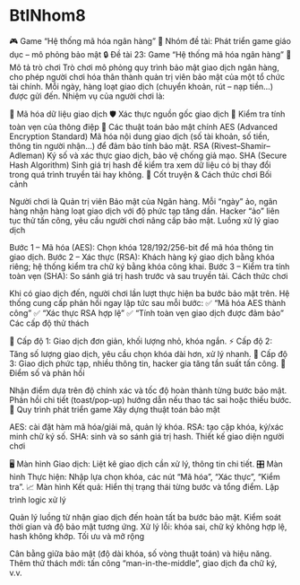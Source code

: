 # BtlNhom8
🎮 Game “Hệ thống mã hóa ngân hàng” 🏦 Nhóm đề tài: Phát triển game giáo dục – mô phỏng bảo mật 🔒 Đề tài 23: Game “Hệ thống mã hóa ngân hàng” 📜 Mô tả trò chơi Trò chơi mô phỏng quy trình bảo mật giao dịch ngân hàng, cho phép người chơi hóa thân thành quản trị viên bảo mật của một tổ chức tài chính. Mỗi ngày, hàng loạt giao dịch (chuyển khoản, rút – nạp tiền…) được gửi đến. Nhiệm vụ của người chơi là:

🔐 Mã hóa dữ liệu giao dịch 🛡️ Xác thực nguồn gốc giao dịch 📑 Kiểm tra tính toàn vẹn của thông điệp 🔑 Các thuật toán bảo mật chính AES (Advanced Encryption Standard) Mã hóa nội dung giao dịch (số tài khoản, số tiền, thông tin người nhận…) để đảm bảo tính bảo mật. RSA (Rivest–Shamir–Adleman) Ký số và xác thực giao dịch, bảo vệ chống giả mạo. SHA (Secure Hash Algorithm) Sinh giá trị hash để kiểm tra xem dữ liệu có bị thay đổi trong quá trình truyền tải hay không. 📖 Cốt truyện & Cách thức chơi Bối cảnh

Người chơi là Quản trị viên Bảo mật của Ngân hàng. Mỗi “ngày” ảo, ngân hàng nhận hàng loạt giao dịch với độ phức tạp tăng dần. Hacker “ảo” liên tục thử tấn công, yêu cầu người chơi nâng cấp bảo mật. Luồng xử lý giao dịch

Bước 1 – Mã hóa (AES): Chọn khóa 128/192/256-bit để mã hóa thông tin giao dịch. Bước 2 – Xác thực (RSA): Khách hàng ký giao dịch bằng khóa riêng; hệ thống kiểm tra chữ ký bằng khóa công khai. Bước 3 – Kiểm tra tính toàn vẹn (SHA): So sánh giá trị hash trước và sau truyền tải. Cách thức chơi

Khi có giao dịch đến, người chơi lần lượt thực hiện ba bước bảo mật trên. Hệ thống cung cấp phản hồi ngay lập tức sau mỗi bước: ✅ “Mã hóa AES thành công” ✅ “Xác thực RSA hợp lệ” ✅ “Tính toàn vẹn giao dịch được đảm bảo” Các cấp độ thử thách

🔰 Cấp độ 1: Giao dịch đơn giản, khối lượng nhỏ, khóa ngắn. ⚡ Cấp độ 2: Tăng số lượng giao dịch, yêu cầu chọn khóa dài hơn, xử lý nhanh. 🚀 Cấp độ 3: Giao dịch phức tạp, nhiều thông tin, hacker gia tăng tần suất tấn công. 🎯 Điểm số và phản hồi

Nhận điểm dựa trên độ chính xác và tốc độ hoàn thành từng bước bảo mật. Phản hồi chi tiết (toast/pop-up) hướng dẫn nếu thao tác sai hoặc thiếu bước. 🔨 Quy trình phát triển game Xây dựng thuật toán bảo mật

AES: cài đặt hàm mã hóa/giải mã, quản lý khóa. RSA: tạo cặp khóa, ký/xác minh chữ ký số. SHA: sinh và so sánh giá trị hash. Thiết kế giao diện người chơi

🖥️ Màn hình Giao dịch: Liệt kê giao dịch cần xử lý, thông tin chi tiết. 🎛️ Màn hình Thực hiện: Nhập lựa chọn khóa, các nút “Mã hóa”, “Xác thực”, “Kiểm tra”. 📈 Màn hình Kết quả: Hiển thị trạng thái từng bước và tổng điểm. Lập trình logic xử lý

Quản lý luồng từ nhận giao dịch đến hoàn tất ba bước bảo mật. Kiểm soát thời gian và độ bảo mật tương ứng. Xử lý lỗi: khóa sai, chữ ký không hợp lệ, hash không khớp. Tối ưu và mở rộng

Cân bằng giữa bảo mật (độ dài khóa, số vòng thuật toán) và hiệu năng. Thêm thử thách mới: tấn công “man-in-the-middle”, giao dịch đa chữ ký, v.v.
